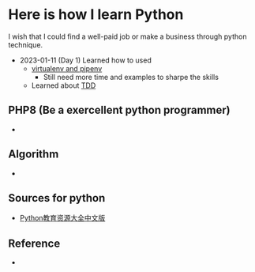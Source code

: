 # Here is how I learn Python
I wish that I could find a well-paid job or make a business through python technique.

- 2023-01-11 (Day 1)
Learned how to used 
    - [virtualenv and pipenv](https://docs.python-guide.org/dev/virtualenvs/#installing-pipenv)
        -  Still need more time and examples to sharpe the skills
    - Learned about [TDD](./TDD_Python) 
## PHP8 (Be a exercellent python programmer)
- 

## Algorithm 
- 



## Sources for python
- [Python教育资源大全中文版](https://github.com/wwj718/awesome-python-in-education-zh)

## Reference
- 
